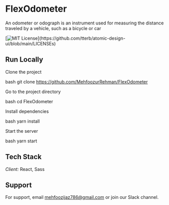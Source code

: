 # FlexOdometer

An odometer or odograph is an instrument used for measuring the distance traveled by a vehicle, such as a bicycle or car

[![MIT License](https://img.shields.io/apm/l/atomic-design-ui.svg?)](https://github.com/tterb/atomic-design-ui/blob/main/LICENSEs)


## Run Locally

Clone the project

bash
  git clone https://github.com/MehfoozurRehman/FlexOdometer


Go to the project directory

bash
  cd FlexOdometer


Install dependencies

bash
  yarn install


Start the server

bash
  yarn start



## Tech Stack

*Client:* React, Sass


## Support

For support, email mehfoozijaz786@gmail.com or join our Slack channel.
